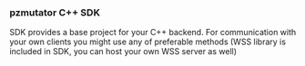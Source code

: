 ### pzmutator C++ SDK
SDK provides a base project for your C++ backend. For communication with your own clients you might use any of preferable methods (WSS library is included in SDK, you can host your own WSS server as well)

